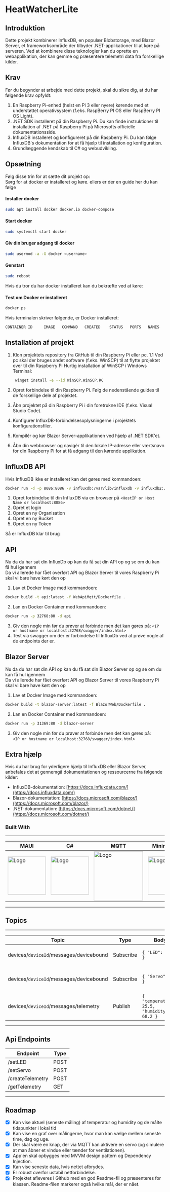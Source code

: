 # HeatWatcherLite
## Introduktion

Dette projekt kombinerer InfluxDB, en populær Blobstorage, med Blazor Server, et frameworksområde der tilbyder .NET-applikationer til at køre på serveren. Ved at kombinere disse teknologier kan du oprette en webapplikation, der kan gemme og præsentere telemetri data fra forskellige kilder.

## Krav

Før du begynder at arbejde med dette projekt, skal du sikre dig, at du har følgende krav opfyldt:

1. En Raspberry Pi-enhed (helst en Pi 3 eller nyere) kørende med et understøttet operativsystem (f.eks. RaspBerry PI OS eller RaspBerry PI OS Light).
2. .NET SDK installeret på din Raspberry Pi. Du kan finde instruktioner til installation af .NET på Raspberry Pi på Microsofts officielle dokumentationsside.
3. InfluxDB installeret og konfigureret på din Raspberry Pi. Du kan følge InfluxDB's dokumentation for at få hjælp til installation og konfiguration.
4. Grundlæggende kendskab til C# og webudvikling.

## Opsætning

Følg disse trin for at sætte dit projekt op:  
Sørg for at docker er installeret og køre. ellers er der en guide her du kan følge 

#### Installer docker
```Bash
sudo apt install docker docker.io docker-compose  
```
#### Start docker
```Bash
sudo systemctl start docker
```
#### Giv din bruger adgang til docker
```Bash
sudo usermod -a -G docker <username>
```
#### Genstart
```Bash
sudo reboot
```
Hvis du tror du har docker installeret kan du bekræfte ved at køre:
#### Test om Docker er installeret
```Bash
docker ps
```
Hvis terminalen skriver følgende, er Docker installeret:

```CONTAINER ID     IMAGE   COMMAND   CREATED    STATUS   PORTS   NAMES```
## Installation af projekt
1. Klon projektets repository fra GitHub til din Raspberry Pi eller pc.
1.1 Ved pc skal der bruges andet software (f.eks. WinSCP) til at flytte projektet over til din Raspberry Pi
    Hurtig installation af WinSCP i Windows Terminal:
   ```Bash
    winget install -e --id WinSCP.WinSCP.RC 
    ```
2. Opret forbindelse til din Raspberry Pi.
Følg de nedenstående guides til de forskellige dele af projektet.

4. Åbn projektet på din Raspberry Pi i din foretrukne IDE (f.eks. Visual Studio Code).
5. Konfigurer InfluxDB-forbindelsesoplysningerne i projektets konfigurationsfiler.
6. Kompilér og kør Blazor Server-applikationen ved hjælp af .NET SDK'et.
7. Åbn din webbrowser og navigér til den lokale IP-adresse eller værtsnavn for din Raspberry Pi for at få adgang til den kørende applikation.

## InfluxDB API

Hvis InfluxDB ikke er installeret kan det gøres med kommandoen:
```Bash  
docker run -d -p 8086:8086 -v influxdb:/var/lib/influxdb -v influxdb2:/var/lib/influxdb2 influxdb:2.0
```
1. Opret forbindelse til din InfluxDB via en browser på ```<HostIP or Host Name or localhost:8086>```  
2. Opret et login  
3. Opret en ny Organisation  
4. Opret en ny Bucket
5. Opret en ny Token

Så er InfluxDB klar til brug

## API

Nu da du har sat din InfluxDb op kan du få sat din API op og se om du kan få hul igennem  
Da vi allerede har fået overført API og Blazor Server til vores Raspberry Pi skal vi bare have kørt den op  

1. Lav et Docker Image med kommandoen:  
```Bash
docker build -t api:latest -f WebApiMqtt/Dockerfile .
```  
2. Lan en Docker Container med kommandoen:  
```Bash
docker run -p 32768:80 -d api
```
3. Giv den nogle min før du prøver at forbinde men det kan gøres på:
```<IP or hostname or localhost:32768/swagger/index.html>```
4. Test via swagger om der er forbindelse til InfluxDb ved at prøve nogle af de endpoints der er.
   
## Blazor Server  
Nu da du har sat din API op kan du få sat din Blazor Server op og se om du kan få hul igennem  
Da vi allerede har fået overført API og Blazor Server til vores Raspberry Pi skal vi bare have kørt den op 
1. Lav et Docker Image med kommandoen:  
```Bash  
docker build -t blazor-server:latest -f BlazorWeb/Dockerfile .
```  
2. Lan en Docker Container med kommandoen:  
```Bash  
docker run -p 31369:80 -d blazor-server
```  
3. Giv den nogle min før du prøver at forbinde men det kan gøres på:  
```<IP or hostname or localhost:32768/swagger/index.html>```  

## Extra hjælp
Hvis du har brug for yderligere hjælp til InfluxDB eller Blazor Server, anbefales det at gennemgå dokumentationen og ressourcerne fra følgende kilder:

- InfluxDB-dokumentation: [https://docs.influxdata.com/](https://docs.influxdata.com/)
- Blazor-dokumentation: [https://docs.microsoft.com/blazor/](https://docs.microsoft.com/blazor/)
- .NET-dokumentation: [https://docs.microsoft.com/dotnet/](https://docs.microsoft.com/dotnet/)
  
### Built With
___
|  MAUI  |  C#  |  MQTT  |  Minimal API  |  InfluxDB  |
|---|---|---|---|---|
|  <img src="https://github.com/LukasPedersen/H5AppProgrammering-III-Project/assets/61869988/bdaa047a-7892-4593-9627-39e5e18ecbe9" alt="Logo" width="120" height="120">  |  <img src="https://github.com/LukasPedersen/H5AppProgrammering-III-Project/assets/61869988/b2da569a-06aa-4c5b-95c0-8259c661d7f6" alt="Logo" width="120" height="120">  |  <img src="https://github.com/LukasPedersen/H5AppProgrammering-III-Project/assets/61869988/5b74a28d-3711-42c7-b695-46c6ab36d9d3" alt="Logo" width="155" height="155">| <img src="https://github.com/LukasPedersen/H5AppProgrammering-III-Project/assets/61869988/a6e03e24-9096-4dab-b82e-324a5183ddc2" alt="Logo" width="120" height="120">  |  <img src="https://github.com/LukasPedersen/H5AppProgrammering-III-Project/assets/61869988/a5a46e98-d1fd-486c-9189-0c35e66b3537" alt="Logo" width="120" height="120">  |
___

## Topics
---
| Topic | Type | Body | Description |
|---|---|---|---|
| devices/```deviceId```/messages/devicebound | Subscribe | ```{ "LED": "ON" }``` | Tell device to turn LED ON or OFF |
| devices/```deviceId```/messages/devicebound | Subscribe | ```{ "Servo": 120 }``` | Tell device to turn Servo to x degrees |
| devices/```deviceId```/messages/telemetry | Publish | ```{ "temperature": 25.5, "humidity": 68.2 }``` | Send telemetry to broker |
---

## Api Endpoints
| Endpoint | Type |
|---|---|
| /setLED | POST |
| /setServo | POST |
| /createTelemetry | POST |
| /getTelemetry | GET |
---

## Roadmap

- [x] Kan vise aktuel (seneste måling) af temperatur og humidity og de målte tidspunkter i lokal tid
- [x] Kan vise en graf over målingerne, hvor man kan vælge mellem seneste time, dag og uge.
- [X] Der skal være en knap, der via MQTT kan aktivere en servo (og simulere at man åbner et vindue eller tænder for ventilationen).
- [X] App'en skal opbygges med MVVM design pattern og Dependency Injection.
- [X] Kan vise seneste data, hvis nettet afbrydes. 
- [X] Er robust overfor ustabil netforbindelse.
- [X] Projektet afleveres i Github med en god Readme-fil og præsenteres for klassen. Readme-filen markerer også hvilke mål, der er nået.
